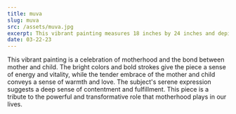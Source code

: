 ```yaml
---
title: muva
slug: muva
src: /assets/muva.jpg
excerpt: This vibrant painting measures 18 inches by 24 inches and depicts a tender embrace between a mother and child, with bold colors and energetic strokes.
date: 03-22-23
---
```


This vibrant painting is a celebration of motherhood and the bond between mother and child. The bright colors and bold strokes give the piece a sense of energy and vitality, while the tender embrace of the mother and child conveys a sense of warmth and love. The subject's serene expression suggests a deep sense of contentment and fulfillment. This piece is a tribute to the powerful and transformative role that motherhood plays in our lives.
